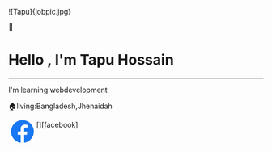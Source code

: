 <!--banner image starts here-->
![Tapu]{jobpic.jpg}
<!--banner image starts ends here-->
👋
# Hello , I'm Tapu Hossain 
-------------------
I'm learning webdevelopment

🏠living:Bangladesh,Jhenaidah

[<img align="left" alt="facebook" title="facebook" width="45" hspace="5" src="facebook.png" />][facebook]



